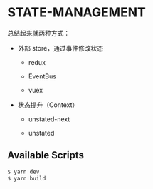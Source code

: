 # STATE-MANAGEMENT

总结起来就两种方式：

* 外部 store，通过事件修改状态

  * redux

  * EventBus

  * vuex

* 状态提升（Context）

  * unstated-next

  * unstated

## Available Scripts

```bash
$ yarn dev
$ yarn build
```
